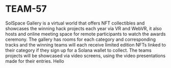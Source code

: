 # TEAM-57
SolSpace Gallery is a virtual world that offers NFT collectibles and showcases the winning hack projects each year via VR and WebVR, it also hosts and online meeting space for remote participants to watch the awards ceremony.  The gallery has rooms for each category and corresponding tracks and the winning teams will each receive limited edition NFTs linked to their category if they sign up for a Solana wallet to collect. The teams projects will be showcased via video screens, using the video presentations made for their entries.
Hello
